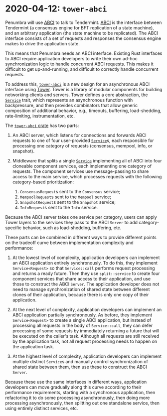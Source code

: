 # 2020-04-12: `tower-abci`

Penumbra will use [ABCI] to talk to Tendermint. [ABCI] is the interface
between Tendermint (a consensus engine for BFT replication of a state
machine), and an arbitrary application (the state machine to be replicated).
The ABCI interface consists of a set of requests and responses the consensus
engine makes to drive the application state.

This means that Penumbra needs an ABCI interface. Existing Rust interfaces to
ABCI require application developers to write their own ad-hoc synchronization
logic to handle concurrent ABCI requests.  This makes it difficult to get up-and-running, and difficult to correctly handle concurrent requests.

To address this, [`tower-abci`][tower-abci] is a new design for an asynchronous ABCI
interface using [Tower]. Tower is a library of modular components for
building networking clients and servers. Tower defines a core abstraction,
the [`Service`][svc] trait, which represents an asynchronous function with
backpressure, and then provides combinators that allow generic composition of
additional behavior, e.g., timeouts, buffering, load-shedding, rate-limiting,
instrumentation, etc.

The [`tower-abci` crate][tower-abci] has two parts:

1. An ABCI server, which listens for connections and forwards ABCI requests
to one of four user-provided [`Service`][svc]s, each responsible for processing
one category of requests (consensus, mempool, info, or snapshot).

2. Middleware that splits a single [`Service`][svc] implementing all of ABCI
into four cloneable component services, each implementing one category of
requests. The component services use message-passing to share access to the
main service, which processes requests with the following category-based
prioritization:
    1. `ConsensusRequest`s sent to the `Consensus` service;
    2. `MempoolRequest`s sent to the `Mempool` service;
    3. `SnapshotRequest`s sent to the `Snapshot` service;
    4. `InfoRequest`s sent to the `Info` service.

Because the ABCI server takes one service per category, users can apply Tower
layers to the services they pass to the ABCI `Server` to add
category-specific behavior, such as load-shedding, buffering, etc.

These parts can be combined in different ways to provide different points on
the tradeoff curve between implementation complexity and performance:

1. At the lowest level of complexity, application developers can implement an
ABCI application entirely synchronously. To do this, they implement
`Service<Request>` so that `Service::call` performs request processing and
returns a ready future. Then they use `split::service` to create four
component services that share access to their application, and use those to
construct the ABCI `Server`. The application developer does not need to
manage synchronization of shared state between different clones of their
application, because there is only one copy of their application.

2. At the next level of complexity, application developers can implement an
ABCI application partially synchronously. As before, they implement
`Service<Request>` to create a single ABCI application, but instead of
processing all requests in the body of `Service::call`, they can defer
processing of some requests by immediately returning a future that will be
executed on the caller's task. Although all requests are still received by
the application task, not all request processing needs to happen on the
application task.

3. At the highest level of complexity, application developers can implement
multiple distinct `Service`s and manually control synchronization of shared
state between them, then use these to construct the ABCI `Server`.

Because these use the same interfaces in different ways, application
developers can move gradually along this curve according to their performance
requirements, starting with a synchronous application, then refactoring it to
do some processing asynchronously, then doing more processing asynchronously,
then splitting out one standalone service, then using entirely distinct
services, etc.

[ABCI]: https://docs.tendermint.com/master/spec/abci/
[Tower]: https://docs.rs/tower
[svc]: https://docs.rs/tower/0.4.6/tower/trait.Service.html
[tower-abci]: https://github.com/hdevalence/tower-abci